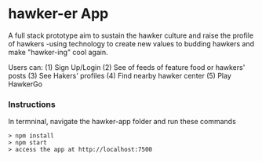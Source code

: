 # hawker-er App

A full stack prototype aim to sustain the hawker culture and raise the profile of hawkers -using technology to create new values to budding hawkers and make "hawker-ing" cool again.
 
Users can: 
(1) Sign Up/Login
(2) See of feeds of feature food or hawkers' posts
(3) See Hakers' profiles
(4) Find nearby hawker center
(5) Play HawkerGo


### Instructions
In termninal, navigate the hawker-app folder and run these commands

```
> npm install
> npm start
> access the app at http://localhost:7500
```
